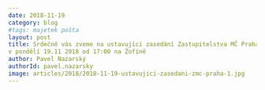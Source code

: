 ```yaml
---
date: 2018-11-19
category: blog
#tags: majetek pošta
layout: post
title: Srdečně vás zveme na ustavujíci zasedání Zastupitelstva MČ Praha 1
v pondělí 19.11 2018 od 17:00 na Žofíně
author: Pavel Nazarský
authorId: pavel.nazarsky
image: articles/2018/2018-11-19-ustavujici-zasedani-zmc-praha-1.jpg
---
```


